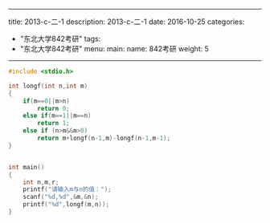 
---
title: 2013-c-二-1
description: 2013-c-二-1
date: 2016-10-25
categories:
  - "东北大学842考研"
tags:
  - "东北大学842考研"
menu:
  main:
    name: 842考研
    weight: 5
---


```cpp
#include <stdio.h>

int longf(int n,int m)
{
    if(m==0||m>n)
        return 0;
    else if(m==1||m==n)
        return 1;
    else if (n>m&&m>0)
        return m+longf(n-1,m)-longf(n-1,m-1);
}


int main()
{
    int n,m,r;
    printf("请输入m与n的值：");
    scanf("%d,%d",&m,&n);
    printf("%d",longf(m,n));
}

```

